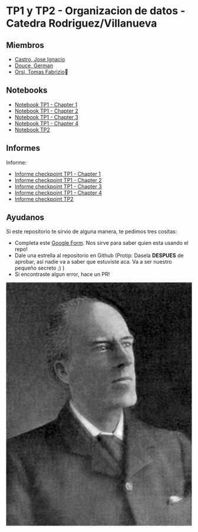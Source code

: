 # TP1 y TP2 - Organizacion de datos - Catedra Rodriguez/Villanueva

## Miembros
- [Castro, Jose Ignacio](https://github.com/Jignacio14) 
- [Douce, German](https://github.com/germandouce) 
- [Orsi, Tomas Fabrizio](https://github.com/lima-limon-inc)🍋

## Notebooks
- [Notebook TP1 - Chapter 1](7506R-1C2023-GRUPO09.ipynb)
- [Notebook TP1 - Chapter 2](7506R-1C2023-GRUPO09-CHP02.ipynb)
- [Notebook TP1 - Chapter 3](7506R-1C2023-GRUPO09-CHP03.ipynb)
- [Notebook TP1 - Chapter 4](7506R-1C2023-GRUPO09-CHP04.ipynb)
- [Notebook TP2](7506R-1C2023-TP2-GRUPO09-CHP01.ipynb)

## Informes
Informe:
- [Informe checkpoint TP1 - Chapter 1](informe/7506R_TP1_GRUPO09_CHP1_REPORTE.pdf)
- [Informe checkpoint TP1 - Chapter 2](informe/7506R_TP1_GRUPO09_CHP2_REPORTE.pdf)
- [Informe checkpoint TP1 - Chapter 3](informe/7506R_TP1_GRUPO09_CHP3_REPORTE.pdf)
- [Informe checkpoint TP1 - Chapter 4](informe/7506R_TP1_GRUPO09_CHP4_REPORTE.pdf)
- [Informe checkpoint TP2](informe/7506R_TP2_GRUPO09_CHP1_REPORTE.pdf)

## Ayudanos
Si este repositorio te sirvio de alguna manera, te pedimos tres cositas:
- Completa este [Google Form](https://forms.gle/9uuK4sWutATCBNXh7). Nos sirve para saber quien esta usando el repo! 
- Dale una estrella al repositorio en Github (Protip: Dasela **DESPUES** de aprobar, así nadie va a saber que estuviste aca. Va a ser nuestro pequeño secreto ;) ) 
- Si encontraste algun error, hace un PR! 

![Karl Pearson](informe/images/Karl_Pearson.jpg) 
